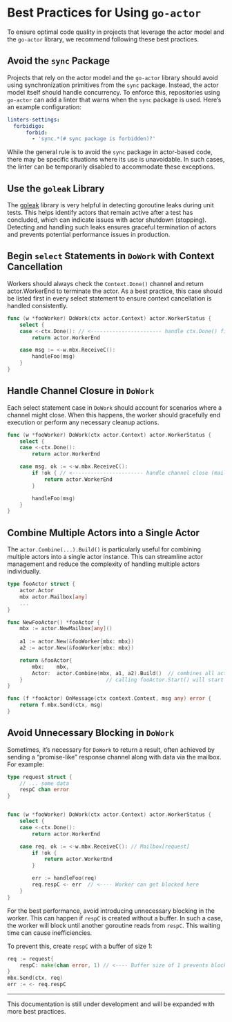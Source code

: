 # Best Practices for Using `go-actor`

To ensure optimal code quality in projects that leverage the actor model and the `go-actor` library, we recommend following these best practices.

## Avoid the `sync` Package

Projects that rely on the actor model and the `go-actor` library should avoid using synchronization primitives from the `sync` package. Instead, the actor model itself should handle concurrency. To enforce this, repositories using `go-actor` can add a linter that warns when the `sync` package is used. Here’s an example configuration:

```yml
linters-settings:
  forbidigo:
      forbid:
        - 'sync.*(# sync package is forbidden)?'
```

While the general rule is to avoid the `sync` package in actor-based code, there may be specific situations where its use is unavoidable. In such cases, the linter can be temporarily disabled to accommodate these exceptions.

## Use the `goleak` Library

The [goleak](https://github.com/uber-go/goleak) library is very helpful in detecting goroutine leaks during unit tests. This helps identify actors that remain active after a test has concluded, which can indicate issues with actor shutdown (stopping). Detecting and handling such leaks ensures graceful termination of actors and prevents potential performance issues in production.

## Begin `select` Statements in `DoWork` with Context Cancellation

Workers should always check the `Context.Done()` channel and return actor.WorkerEnd to terminate the actor. As a best practice, this case should be listed first in every select statement to ensure context cancellation is handled consistently.

```go
func (w *fooWorker) DoWork(ctx actor.Context) actor.WorkerStatus {
	select {
	case <-ctx.Done(): // <----------------------- handle ctx.Done() first
		return actor.WorkerEnd

	case msg := <-w.mbx.ReceiveC():
		handleFoo(msg)
	}
}
```

## Handle Channel Closure in `DoWork`

Each select statement case in `DoWork` should account for scenarios where a channel might close. When this happens, the worker should gracefully end execution or perform any necessary cleanup actions.


```go
func (w *fooWorker) DoWork(ctx actor.Context) actor.WorkerStatus {
	select {
	case <-ctx.Done():
		return actor.WorkerEnd

	case msg, ok := <-w.mbx.ReceiveC():
		if !ok { // <----------------------- handle channel close (mailbox stop) case
			return actor.WorkerEnd
		}

		handleFoo(msg)
	}
}
```

## Combine Multiple Actors into a Single Actor

The `actor.Combine(...).Build()` is particularly useful for combining multiple actors into a single actor instance. This can streamline actor management and reduce the complexity of handling multiple actors individually.

```go
type fooActor struct {
	actor.Actor
	mbx actor.Mailbox[any]
	...
}

func NewFooActor() *fooActor {
	mbx := actor.NewMailbox[any]()
	
	a1 := actor.New(&fooWorker{mbx: mbx})
	a2 := actor.New(&fooWorker{mbx: mbx})

	return &fooActor{
		mbx: 	mbx,
		Actor: 	actor.Combine(mbx, a1, a2).Build()	// combines all actors into a single actor and initializes the embedded actor of fooActor
	}							// calling fooActor.Start() will start all actors at once
}

func (f *fooActor) OnMessage(ctx context.Context, msg any) error {
	return f.mbx.Send(ctx, msg)
}

```

## Avoid Unnecessary Blocking in `DoWork`

Sometimes, it’s necessary for `DoWork` to return a result, often achieved by sending a “promise-like” response channel along with data via the mailbox. For example:


```go
type request struct {
	// ... some data
	respC chan error
}


func (w *fooWorker) DoWork(ctx actor.Context) actor.WorkerStatus {
	select {
	case <-ctx.Done():
		return actor.WorkerEnd

	case req, ok := <-w.mbx.ReceiveC(): // Mailbox[request]
		if !ok {
			return actor.WorkerEnd
		}

		err := handleFoo(req)
		req.respC <- err  // <---- Worker can get blocked here
	}
}
```

For the best performance, avoid introducing unnecessary blocking in the worker. This can happen if `respC` is created without a buffer. In such a case, the worker will block until another goroutine reads from `respC`. This waiting time can cause inefficiencies.

To prevent this, create `respC` with a buffer of size 1:

```go
req := request{ 
	respC: make(chan error, 1) // <---- Buffer size of 1 prevents blocking
}
mbx.Send(ctx, req)
err := <- req.respC
```


---

This documentation is still under development and will be expanded with more best practices.
